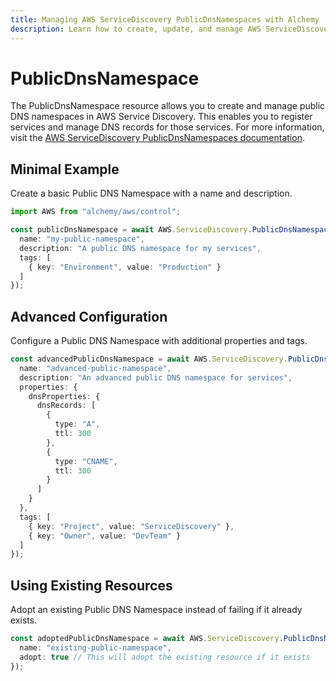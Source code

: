 ```yaml
---
title: Managing AWS ServiceDiscovery PublicDnsNamespaces with Alchemy
description: Learn how to create, update, and manage AWS ServiceDiscovery PublicDnsNamespaces using Alchemy Cloud Control.
---
```


# PublicDnsNamespace

The PublicDnsNamespace resource allows you to create and manage public DNS namespaces in AWS Service Discovery. This enables you to register services and manage DNS records for those services. For more information, visit the [AWS ServiceDiscovery PublicDnsNamespaces documentation](https://docs.aws.amazon.com/servicediscovery/latest/userguide/).

## Minimal Example

Create a basic Public DNS Namespace with a name and description.

```ts
import AWS from "alchemy/aws/control";

const publicDnsNamespace = await AWS.ServiceDiscovery.PublicDnsNamespace("myPublicDnsNamespace", {
  name: "my-public-namespace",
  description: "A public DNS namespace for my services",
  tags: [
    { key: "Environment", value: "Production" }
  ]
});
```

## Advanced Configuration

Configure a Public DNS Namespace with additional properties and tags.

```ts
const advancedPublicDnsNamespace = await AWS.ServiceDiscovery.PublicDnsNamespace("advancedPublicDnsNamespace", {
  name: "advanced-public-namespace",
  description: "An advanced public DNS namespace for services",
  properties: {
    dnsProperties: {
      dnsRecords: [
        {
          type: "A",
          ttl: 300
        },
        {
          type: "CNAME",
          ttl: 300
        }
      ]
    }
  },
  tags: [
    { key: "Project", value: "ServiceDiscovery" },
    { key: "Owner", value: "DevTeam" }
  ]
});
```

## Using Existing Resources

Adopt an existing Public DNS Namespace instead of failing if it already exists.

```ts
const adoptedPublicDnsNamespace = await AWS.ServiceDiscovery.PublicDnsNamespace("adoptedPublicDnsNamespace", {
  name: "existing-public-namespace",
  adopt: true // This will adopt the existing resource if it exists
});
```